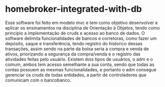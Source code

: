 # homebroker-integrated-with-db

Esse software foi feito em modelo mvc e tem como objetivo desenvolver e aplicar os ensinamentos na disciplina de Orientação à Objetos, tendo como princípio a implementação de cruds e acesso ao banco de dados. O software delimita funcionalidades de bancos e corretoras, como fazer um depósito, saque e transferência, tendo registro do historico dessas transações, assim sendo na parte da bolsa seria a compra e venda de ativos, priorizando a segurança da compra/venda e o registro das atividades feitas pelo usuário. Existem dois tipos de usuários, o adm e o comum, ambos tem acesso semelhante a sua conta, sendo que todas as contas possuem as mesmas funcionalidades, e portanto o adm consegue gerenciar os cruds de todas entidades, a partir de controladores que comunicam com o bancobanco.
